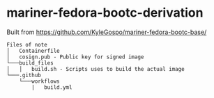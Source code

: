 # mariner-fedora-bootc-derivation

Built from https://github.com/KyleGospo/mariner-fedora-bootc-base/

```
Files of note
│   Containerfile
│   cosign.pub - Public key for signed image
└───build_files
│   │   build.sh - Scripts uses to build the actual image
└───.github
    └───workflows
        |   build.yml
```
